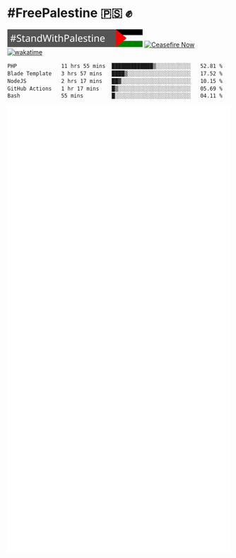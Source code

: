 # #FreePalestine 🇵🇸 ✊

[![github](https://raw.githubusercontent.com/saedyousef/StandWithPalestine/main/badges/flat/StandWithPalestine.svg)](https://github.com/saedyousef/StandWithPalestine)
[![Ceasefire Now](https://badge.techforpalestine.org/default)](https://techforpalestine.org/learn-more)
[![wakatime](https://wakatime.com/badge/user/03bf07e2-4c78-4826-8603-8922f0241061.svg)](https://wakatime.com/@03bf07e2-4c78-4826-8603-8922f0241061)
<!-- [![committers.top badge](https://user-badge.committers.top/jordan_private/saedyousef.svg)](https://user-badge.committers.top/jordan_private/saedyousef) -->

<!-- ![Profile Views](https://visitor-badge.glitch.me/badge?page_id=saedyousef.saedyousef&left_color=grey&right_color=blue&left_text=👀+Profile+Views) -->



<!-- <img src="https://github-readme-stats.vercel.app/api?username=saedyousef&show_icons=true&count_private=true" width="100%" /> --> 

<!--START_SECTION:waka-->

```txt
PHP              11 hrs 55 mins  █████████████▒░░░░░░░░░░░   52.81 %
Blade Template   3 hrs 57 mins   ████▒░░░░░░░░░░░░░░░░░░░░   17.52 %
NodeJS           2 hrs 17 mins   ██▓░░░░░░░░░░░░░░░░░░░░░░   10.15 %
GitHub Actions   1 hr 17 mins    █▒░░░░░░░░░░░░░░░░░░░░░░░   05.69 %
Bash             55 mins         █░░░░░░░░░░░░░░░░░░░░░░░░   04.11 %
```

<!--END_SECTION:waka-->
    
<!-- ![github contribution grid snake animation](https://raw.githubusercontent.com/saedyousef/saedyousef/output/github-contribution-grid-snake.svg) -->


![Metrics](./github-metrics.svg)